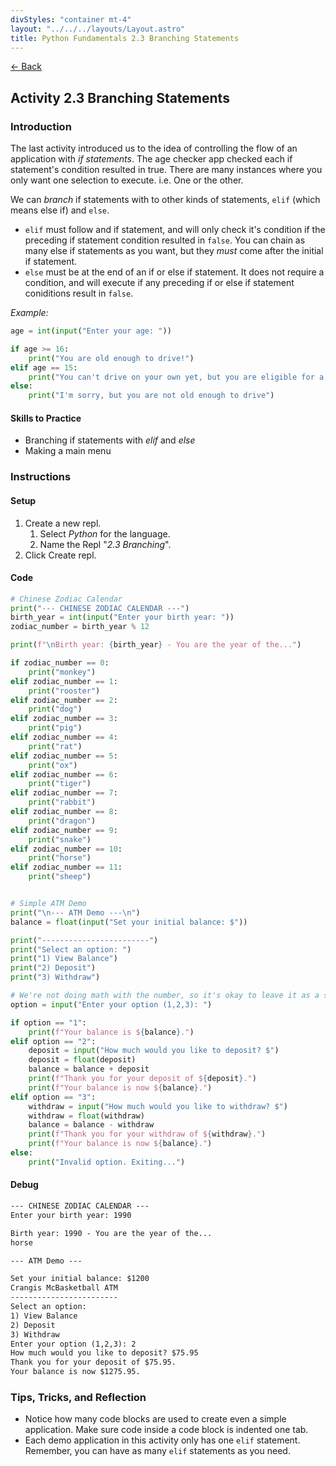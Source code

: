 ```yaml
---
divStyles: "container mt-4"
layout: "../../../layouts/Layout.astro"
title: Python Fundamentals 2.3 Branching Statements
---
```


[← Back](/python-fundamentals/)

## Activity 2.3 Branching Statements

### Introduction

The last activity introduced us to the idea of controlling the flow of an application with _if statements_. The age checker app checked each if statement's condition resulted in true. There are many instances where you only want one selection to execute. i.e. One or the other.

We can _branch_ if statements with to other kinds of statements, `elif` (which means else if) and `else`.

- `elif` must follow and if statement, and will only check it's condition if the preceding if statement condition resulted in `false`. You can chain as many else if statements as you want, but they _must_ come after the initial if statement.
- `else` must be at the end of an if or else if statement. It does not require a condition, and will execute if any preceding if or else if statement coniditions result in `false`.

_Example:_

```python
age = int(input("Enter your age: "))

if age >= 16:
    print("You are old enough to drive!")
elif age == 15:
    print("You can't drive on your own yet, but you are eligible for a learners permit.")
else:
    print("I'm sorry, but you are not old enough to drive")
```

#### Skills to Practice

- Branching if statements with _elif_ and _else_
- Making a main menu

### Instructions

#### Setup

1. Create a new repl.
   1. Select _Python_ for the language.
   2. Name the Repl "_2.3 Branching_".
2. Click Create repl.

#### Code

```python
# Chinese Zodiac Calendar
print("--- CHINESE ZODIAC CALENDAR ---")
birth_year = int(input("Enter your birth year: "))
zodiac_number = birth_year % 12

print(f"\nBirth year: {birth_year} - You are the year of the...")

if zodiac_number == 0:
    print("monkey")
elif zodiac_number == 1:
    print("rooster")
elif zodiac_number == 2:
    print("dog")
elif zodiac_number == 3:
    print("pig")
elif zodiac_number == 4:
    print("rat")
elif zodiac_number == 5:
    print("ox")
elif zodiac_number == 6:
    print("tiger")
elif zodiac_number == 7:
    print("rabbit")
elif zodiac_number == 8:
    print("dragon")
elif zodiac_number == 9:
    print("snake")
elif zodiac_number == 10:
    print("horse")
elif zodiac_number == 11:
    print("sheep")


# Simple ATM Demo
print("\n--- ATM Demo ---\n")
balance = float(input("Set your initial balance: $"))

print("------------------------")
print("Select an option: ")
print("1) View Balance")
print("2) Deposit")
print("3) Withdraw")

# We're not doing math with the number, so it's okay to leave it as a string.
option = input("Enter your option (1,2,3): ")

if option == "1":
    print(f"Your balance is ${balance}.")
elif option == "2":
    deposit = input("How much would you like to deposit? $")
    deposit = float(deposit)
    balance = balance + deposit
    print(f"Thank you for your deposit of ${deposit}.")
    print(f"Your balance is now ${balance}.")
elif option == "3":
    withdraw = input("How much would you like to withdraw? $")
    withdraw = float(withdraw)
    balance = balance - withdraw
    print(f"Thank you for your withdraw of ${withdraw}.")
    print(f"Your balance is now ${balance}.")
else:
    print("Invalid option. Exiting...")
```

#### Debug

```txt
--- CHINESE ZODIAC CALENDAR ---
Enter your birth year: 1990

Birth year: 1990 - You are the year of the...
horse

--- ATM Demo ---

Set your initial balance: $1200
Crangis McBasketball ATM
------------------------
Select an option:
1) View Balance
2) Deposit
3) Withdraw
Enter your option (1,2,3): 2
How much would you like to deposit? $75.95
Thank you for your deposit of $75.95.
Your balance is now $1275.95.
```

### Tips, Tricks, and Reflection

- Notice how many code blocks are used to create even a simple application. Make sure code inside a code block is indented one tab.
- Each demo application in this activity only has one `elif` statement. Remember, you can have as many `elif` statements as you need.

